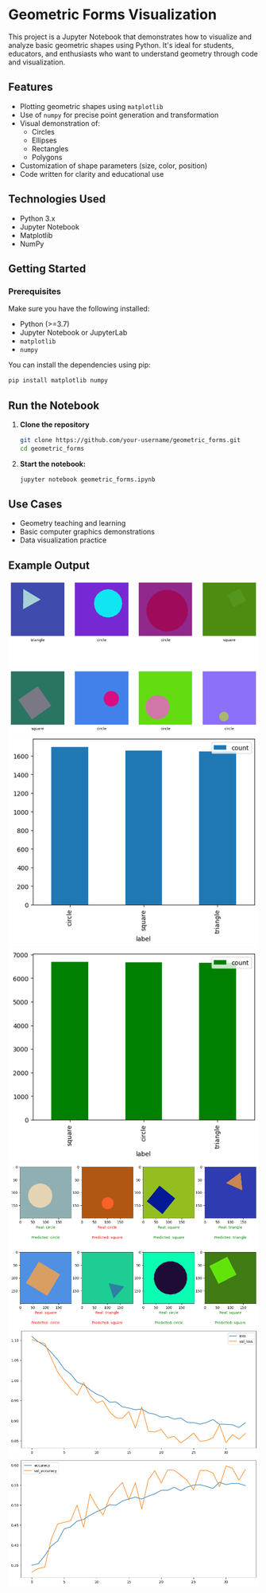 # Geometric Forms Visualization

This project is a Jupyter Notebook that demonstrates how to visualize and analyze basic geometric shapes using Python. It's ideal for students, educators, and enthusiasts who want to understand geometry through code and visualization.

## Features
 
- Plotting geometric shapes using `matplotlib`
- Use of `numpy` for precise point generation and transformation
- Visual demonstration of:
  - Circles
  - Ellipses
  - Rectangles
  - Polygons
- Customization of shape parameters (size, color, position)
- Code written for clarity and educational use

## Technologies Used

- Python 3.x
- Jupyter Notebook
- Matplotlib
- NumPy

## Getting Started

### Prerequisites
Make sure you have the following installed:
- Python (>=3.7)
- Jupyter Notebook or JupyterLab
- `matplotlib`
- `numpy`

You can install the dependencies using pip:
```bash
pip install matplotlib numpy
```

## **Run the Notebook**
1. **Clone the repository**
   ```bash
   git clone https://github.com/your-username/geometric_forms.git
   cd geometric_forms
   ```

2. **Start the notebook:**
   ```bash
   jupyter notebook geometric_forms.ipynb
   ```
## Use Cases
 - Geometry teaching and learning
 - Basic computer graphics demonstrations
 - Data visualization practice

## Example Output
![Forms](src/figures.png)
![Example Plot](src/barplot.png)
![Example Plot](src/barplot2.png)
![Forms](src/forms.png)
![Example Plot](src/plot1.png)
![Example Plot](src/plot2.png)







